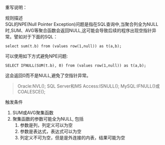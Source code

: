 重写说明：


规则描述  
SQL的NPE(Null Pointer Exception)问题是指在SQL查询中,当聚合列全为NULL时,SUM、AVG等聚合函数会返回NULL,这可能会导致后续的程序出现空指针异常。譬如对于下面的SQL：
```
select sum(t.b) from (values row(1,null)) as t(a,b);
```
可以使用如下方式避免NPE问题:
```
SELECT IFNULL(SUM(t.b), 0) from (values row(1,null)) as t(a,b);
```
这会返回0而不是NULL,避免了空指针异常。

>   Oracle:NVL();  SQL Server和MS Access:ISNULL();  MySQL:IFNULL()或COALESCE();

触发条件  
1. SUM或AVG聚集函数  
2. 聚集函数的参数可能全为NULL, 包括  
   1. 参数是列，列定义可以为空  
   2. 参数是表达式，表达式可以为空  
   3. 列定义不可为空，但是是外连接的内表，结果可能为空

